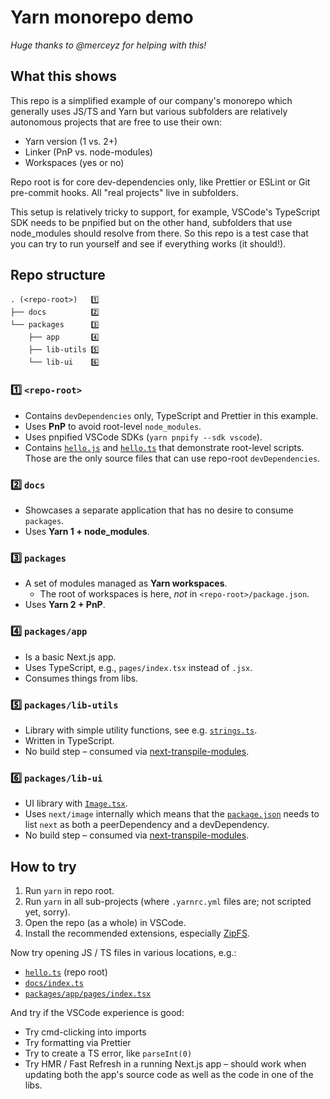 # Yarn monorepo demo

_Huge thanks to @merceyz for helping with this!_

## What this shows

This repo is a simplified example of our company's monorepo which generally uses JS/TS and Yarn but various subfolders are relatively autonomous projects that are free to use their own:

- Yarn version (1 vs. 2+)
- Linker (PnP vs. node-modules)
- Workspaces (yes or no)

Repo root is for core dev-dependencies only, like Prettier or ESLint or Git pre-commit hooks. All "real projects" live in subfolders.

This setup is relatively tricky to support, for example, VSCode's TypeScript SDK needs to be pnpified but on the other hand, subfolders that use node_modules should resolve from there. So this repo is a test case that you can try to run yourself and see if everything works (it should!).

## Repo structure

```
. (<repo-root>)   1️⃣
├── docs          2️⃣
└── packages      3️⃣
    ├── app       4️⃣
    ├── lib-utils 5️⃣
    └── lib-ui    6️⃣
```

### 1️⃣ `<repo-root>`

- Contains `devDependencies` only, TypeScript and Prettier in this example.
- Uses **PnP** to avoid root-level `node_modules`.
- Uses pnpified VSCode SDKs (`yarn pnpify --sdk vscode`).
- Contains [`hello.js`](hello.js) and [`hello.ts`](hello.ts) that demonstrate root-level scripts. Those are the only source files that can use repo-root `devDependencies`.

### 2️⃣ `docs`

- Showcases a separate application that has no desire to consume `packages`.
- Uses **Yarn 1 + node_modules**.

### 3️⃣ `packages`

- A set of modules managed as **Yarn workspaces**.
    - The root of workspaces is here, _not_ in `<repo-root>/package.json`.
- Uses **Yarn 2 + PnP**.

### 4️⃣ `packages/app`

- Is a basic Next.js app.
- Uses TypeScript, e.g., `pages/index.tsx` instead of `.jsx`.
- Consumes things from libs.

### 5️⃣ `packages/lib-utils`

- Library with simple utility functions, see e.g. [`strings.ts`](packages/lib-utils/strings.ts).
- Written in TypeScript.
- No build step – consumed via [next-transpile-modules](https://github.com/martpie/next-transpile-modules).

### 6️⃣ `packages/lib-ui`

- UI library with [`Image.tsx`](packages/lib-ui/Image.tsx).
- Uses `next/image` internally which means that the [`package.json`](packages/lib-ui/package.json) needs to list `next` as both a peerDependency and a devDependency.
- No build step – consumed via [next-transpile-modules](https://github.com/martpie/next-transpile-modules).

## How to try

1. Run `yarn` in repo root.
2. Run `yarn` in all sub-projects (where `.yarnrc.yml` files are; not scripted yet, sorry).
3. Open the repo (as a whole) in VSCode.
4. Install the recommended extensions, especially [ZipFS](https://marketplace.visualstudio.com/items?itemName=arcanis.vscode-zipfs).

Now try opening JS / TS files in various locations, e.g.:

- [`hello.ts`](hello.ts) (repo root)
- [`docs/index.ts`](docs/index.ts)
- [`packages/app/pages/index.tsx`](packages/app/pages/index.tsx)

And try if the VSCode experience is good:

- Try cmd-clicking into imports
- Try formatting via Prettier
- Try to create a TS error, like `parseInt(0)`
- Try HMR / Fast Refresh in a running Next.js app – should work when updating both the app's source code as well as the code in one of the libs.
